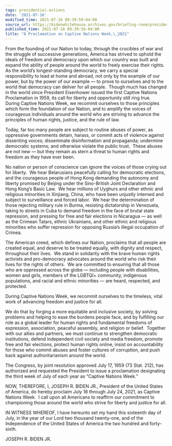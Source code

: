 ```yaml
---
tags: presidential-actions
date: '2021-07-16'
modified_time: 2021-07-16 09:39:59-04:00
source_url: https://bidenwhitehouse.archives.gov/briefing-room/presidential-actions/2021/07/16/a-proclamation-on-captive-nations-week-2021/
published_time: 2021-07-16 09:39:58-04:00
title: "A Proclamation on Captive Nations Week,\_2021"
---
```

 
From the founding of our Nation to today, through the crucibles of war
and the struggle of successive generations, America has strived to
uphold the ideals of freedom and democracy upon which our country was
built and expand the ability of people around the world to freely
exercise their rights.  As the world’s longest-standing democracy, we
carry a special responsibility to lead at home and abroad, not only by
the example of our power, but by the power of our example — to prove to
ourselves and to the world that democracy can deliver for all people. 
Though much has changed in the world since President Eisenhower issued
the first Captive Nations Proclamation in 1959, its call for liberty and
opportunity still ring true.  During Captive Nations Week, we recommit
ourselves to those principles which form the foundation of our Nation,
and to amplify the voices of courageous individuals around the world who
are striving to advance the principles of human rights, justice, and the
rule of law. 

Today, far too many people are subject to routine abuses of power, as
oppressive governments detain, harass, or commit acts of violence
against dissenting voices; disseminate disinformation and propaganda;
undermine democratic systems; and otherwise violate the public trust. 
These abuses are not new — but they remain as stern a threat to human
rights and freedom as they have ever been.

No nation or person of conscience can ignore the voices of those crying
out for liberty.  We hear Belarusians peacefully calling for democratic
elections, and the courageous people of Hong Kong demanding the autonomy
and liberty promised by Beijing under the Sino-British Joint Declaration
and Hong Kong’s Basic Law.  We hear millions of Uyghurs and other ethnic
and religious minorities in Xinjiang, China, who have been unjustly
interned and subject to surveillance and forced labor.  We hear the
determination of those rejecting military rule in Burma, resisting
dictatorship in Venezuela, taking to streets in Cuba to demand freedom
in the face of brutal state repression, and pressing for free and fair
elections in Nicaragua — as well as the Crimean Tatars, ethnic
Ukrainians, and other ethnic and religious minorities who suffer
repression for opposing Russia’s illegal occupation of Crimea.

The American creed, which defines our Nation, proclaims that all people
are created equal, and deserve to be treated equally, with dignity and
respect, throughout their lives.  We stand in solidarity with the brave
human rights activists and pro-democracy advocates around the world who
risk their lives for the rights of others.  We are committed to ensuring
that all those who are oppressed across the globe — including people
with disabilities, women and girls, members of the LGBTQI+ community,
indigenous populations, and racial and ethnic minorities — are heard,
respected, and protected.

During Captive Nations Week, we recommit ourselves to the timeless,
vital work of advancing freedom and justice for all.  

We do that by forging a more equitable and inclusive society, by solving
problems and helping to ease the burdens people face, and by fulfilling
our role as a global leader for human rights and fundamental freedoms of
expression, association, peaceful assembly, and religion or belief. 
Together with our allies and partners, we must continue to strengthen
democratic institutions, defend independent civil society and media
freedom, promote free and fair elections, protect human rights online,
insist on accountability for those who commit abuses and foster cultures
of corruption, and push back against authoritarianism around the world.

The Congress, by joint resolution approved July 17, 1959 (73 Stat. 212),
has authorized and requested the President to issue a proclamation
designating the third week of July of each year as “Captive Nations
Week.” 

NOW, THEREFORE, I, JOSEPH R. BIDEN JR., President of the United States
of America, do hereby proclaim July 18 through July 24, 2021, as Captive
Nations Week.  I call upon all Americans to reaffirm our commitment to
championing those around the world who strive for liberty and justice
for all.

IN WITNESS WHEREOF, I have hereunto set my hand this sixteenth day of
July, in the year of our Lord two thousand twenty-one, and of the
Independence of the United States of America the two hundred and
forty-sixth.  

JOSEPH R. BIDEN JR.
